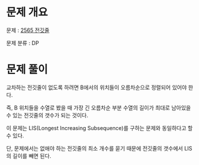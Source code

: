 # 문제 개요

문제 : [2565 전깃줄](https://www.acmicpc.net/problem/2565)

문제 분류 : DP

# 문제 풀이

교차하는 전깃줄이 없도록 하려면 B에서의 위치들이 오름차순으로 정렬되어 있어야 한다.

즉, B 위치들을 수열로 봤을 때 가장 긴 오름차순 부분 수열의 길이가 최대로 남아있을 수 있는 전깃줄의 갯수가 되는 것이다.

이 문제는 LIS(Longest Increasing Subsequence)를 구하는 문제와 동일하다고 할 수 있다.

단, 문제에서는 없애야 하는 전깃줄의 최소 개수를 묻기 때문에 전깃줄의 갯수에서 LIS의 길이를 빼면 된다.
